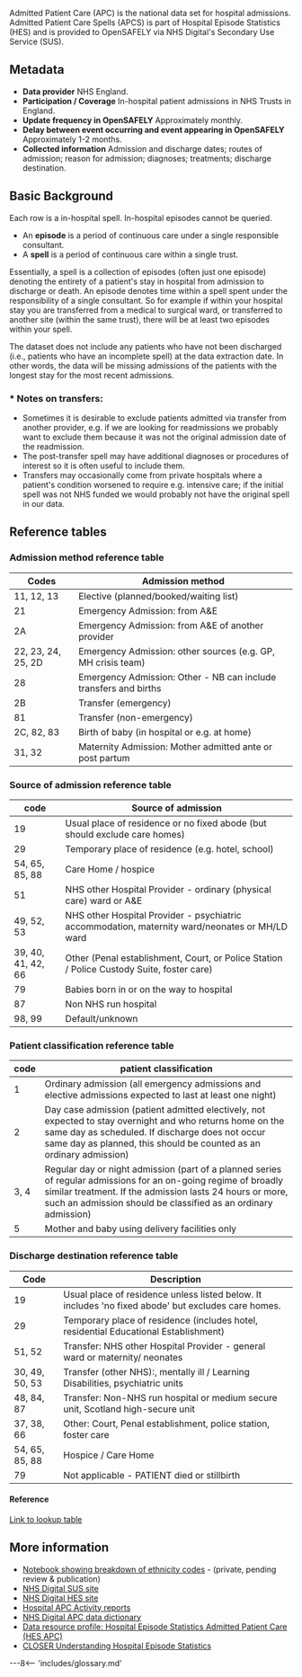 Admitted Patient Care (APC) is the national data set for hospital admissions.
Admitted Patient Care Spells (APCS) is part of Hospital Episode Statistics (HES) and is provided to OpenSAFELY via NHS Digital's Secondary Use Service (SUS).

## Metadata

* **Data provider** NHS England.
* **Participation / Coverage** In-hospital patient admissions in NHS Trusts in England.
* **Update frequency in OpenSAFELY** Approximately monthly.
* **Delay between event occurring and event appearing in OpenSAFELY** Approximately 1-2 months.
* **Collected information** Admission and discharge dates; routes of admission; reason for admission; diagnoses; treatments; discharge destination.


## Basic Background

Each row is a in-hospital spell. In-hospital episodes cannot be queried.

* An **episode** is a period of continuous care under a single responsible consultant.
* A **spell** is a period of continuous care within a single trust.

Essentially, a spell is a collection of episodes (often just one episode) denoting the entirety of a patient's stay in hospital from admission to discharge or death. An episode denotes time within a spell spent under the responsibility of a single consultant. So for example if within your hospital stay you are transferred from a medical to surgical ward, or transferred to another site (within the same trust), there will be at least two episodes within your spell.

The dataset does not include any patients who have not been discharged (i.e., patients who have an incomplete spell) at the data extraction date. In other words, the data will be missing admissions of the patients with the longest stay for the most recent admissions.

### \* Notes on transfers:
- Sometimes it is desirable to exclude patients admitted via transfer from another provider, e.g. if we are looking for readmissions we probably want to exclude them because it was not the original admission date of the readmission.
- The post-transfer spell may have additional diagnoses or procedures of interest so it is often useful to include them.
- Transfers may occasionally come from private hospitals where a patient's condition worsened to require e.g. intensive care; if the initial spell was not NHS funded we would probably not have the original spell in our data.

## Reference tables

### Admission method reference table
Codes | Admission method
-- | --
11, 12, 13 | Elective (planned/booked/waiting list)
21 | Emergency Admission: from A&E | usually include
2A | Emergency Admission: from A&E of another provider
22, 23, 24, 25, 2D | Emergency Admission: other sources (e.g. GP, MH crisis team)
28 | Emergency Admission: Other - NB can include transfers and births
2B | Transfer (emergency)
81 | Transfer (non-emergency)
2C, 82, 83 | Birth of baby (in hospital or e.g. at home)
31, 32 | Maternity Admission: Mother admitted ante or post partum

### Source of admission reference table
code | Source of admission
-- | --
19 | Usual place of residence or no fixed abode (but should exclude care homes)
29 | Temporary place of residence (e.g. hotel, school)
54, 65, 85, 88 | Care Home / hospice
51 | NHS other Hospital Provider - ordinary (physical care) ward or A&E
49, 52, 53 | NHS other Hospital Provider - psychiatric accommodation, maternity ward/neonates or MH/LD ward
39, 40, 41, 42, 66 | Other (Penal establishment, Court, or Police Station / Police Custody Suite,  foster care)
79 | Babies born in or on the way to hospital
87 | Non NHS run hospital
98, 99 | Default/unknown

### Patient classification reference table
code | patient classification
-- | --
1 | Ordinary admission (all emergency admissions and elective admissions expected to last at least one night)
2 | Day case admission (patient admitted electively, not expected to stay overnight and who returns home on the same day as scheduled. If discharge does not occur same day as planned, this should be counted as an ordinary admission)
3, 4 | Regular day or night admission (part of a planned series of regular admissions for an on-going regime of broadly similar treatment. If the admission lasts 24 hours or more, such an admission should be classified as an ordinary admission)
5 | Mother and baby using delivery facilities only


### Discharge destination reference table

Code | Description
-- | --
19 | Usual place of residence unless listed below. It includes 'no fixed abode' but excludes care homes.
29 | Temporary place of residence (includes hotel, residential Educational Establishment)
51, 52 | Transfer: NHS other Hospital Provider - general ward or  maternity/ neonates
30, 49, 50, 53 | Transfer (other NHS):, mentally ill / Learning Disabilities, psychiatric units
48, 84, 87 | Transfer: Non-NHS run hospital or medium secure unit, Scotland high-secure unit
37, 38, 66 | Other: Court, Penal establishment, police station, foster care
54, 65, 85, 88 | Hospice / Care Home
79 | Not applicable - PATIENT died or stillbirth

#### Reference
[Link to lookup table](https://datadictionary.nhs.uk/attributes/discharge_destination.html?hl=discharge%2Cdestination)


## More information

* [Notebook showing breakdown of ethnicity codes](https://github.com/opensafely/rapid-reports/blob/master/notebooks/ethnicity-codes.ipynb) - (private, pending review & publication)
* [NHS Digital SUS site](https://digital.nhs.uk/services/secondary-uses-service-sus/secondary-uses-services-sus-guidance)
* [NHS Digital HES site](https://digital.nhs.uk/data-and-information/data-tools-and-services/data-services/hospital-episode-statistics)
* [Hospital APC Activity reports](https://digital.nhs.uk/data-and-information/publications/statistical/hospital-admitted-patient-care-activity)
* [NHS Digital APC data dictionary](https://datadictionary.nhs.uk/data_sets/cds_v6-2/cds_v6-2_type_130_-_admitted_patient_care_-_finished_general_episode_cds.html)
* [Data resource profile: Hospital Episode Statistics Admitted Patient Care (HES APC)](https://doi.org/10.1093/ije/dyx015)
* [CLOSER Understanding Hospital Episode Statistics](https://www.closer.ac.uk/wp-content/uploads/CLOSER-resource-understanding-hospital-episode-statistics-2018.pdf)


---8<-- 'includes/glossary.md'
